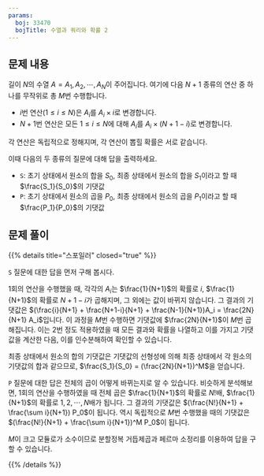 ```yaml
---
params:
  boj: 33470
  bojTitle: 수열과 쿼리와 확률 2
---
```


## 문제 내용

길이 $N$의 수열 $A = A_1, A_2, \cdots, A_N$이 주어집니다. 여기에 다음 $N+1$ 종류의 연산 중 하나를 무작위로 총 $M$번 수행합니다.

* $i$번 연산($1 \le i \le N$)은 $A_i$를 $A_i \times i$로 변경합니다.
* $N+1$번 연산은 모든 $1 \le i \le N$에 대해 $A_i$를 $A_i \times (N + 1 - i)$로 변경합니다.

각 연산은 독립적으로 정해지며, 각 연산이 뽑힐 확률은 서로 같습니다.

이때 다음의 두 종류의 질문에 대해 답을 출력하세요.

* `S`: 초기 상태에서 원소의 합을 $S_0$, 최종 상태에서 원소의 합을 $S_1$이라고 할 때 $\frac{S_1}{S_0}$의 기댓값
* `P`: 초기 상태에서 원소의 곱을 $P_0$, 최종 상태에서 원소의 곱을 $P_1$이라고 할 때 $\frac{P_1}{P_0}$의 기댓값

## 문제 풀이

{{% details title="스포일러" closed="true" %}}

`S` 질문에 대한 답을 먼저 구해 봅시다.

1회의 연산을 수행했을 때, 각각의 $A_i$는 $\frac{1}{N+1}$의 확률로 $i$, $\frac{1}{N+1}$의 확률로 $N+1-i$가 곱해지며, 그 외에는 값이 바뀌지 않습니다. 그 결과의 기댓값은
$(\frac{i}{N+1} + \frac{N+1-i}{N+1} + \frac{N-1}{N+1})A_i = \frac{2N}{N+1} A_i$입니다. 이 과정을 $M$번 수행하면 기댓값에 $\frac{2N}{N+1}$이 $M$번 곱해집니다.
이는 2번 정도 적용하였을 때 모든 결과와 확률을 나열하고 이를 가지고 기댓값을 계산한 다음, 이를 인수분해하여 확인할 수 있습니다.

최종 상태에서 원소의 합의 기댓값은 기댓값의 선형성에 의해 최종 상태에서 각 원소의 기댓값의 합과 같으므로, $\frac{S_1}{S_0} = (\frac{2N}{N+1})^M$을 얻습니다.

`P` 질문에 대한 답은 전체의 곱이 어떻게 바뀌는지로 알 수 있습니다. 비슷하게 분석해보면, 1회의 연산을 수행하였을 때 전체 곱은 $\frac{1}{N+1}$의 확률로 $N!$배, $\frac{1}{N+1}$의 확률로 $1, 2, \cdots, N$배가 됩니다.
그 결과의 기댓값은 $(\frac{N!}{N+1} + \frac{\sum i}{N+1}) P_0$이 됩니다. 역시 독립적으로 $M$번 수행했을 때의 기댓값은 $(\frac{N!}{N+1} + \frac{\sum i}{N+1})^M P_0$이 됩니다.

$M$이 크고 모듈로가 소수이므로 분할정복 거듭제곱과 페르마 소정리를 이용하여 답을 구할 수 있습니다.

{{% /details %}}
